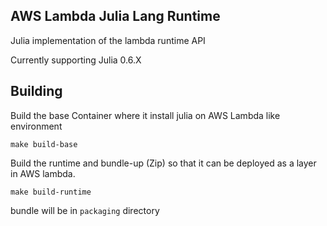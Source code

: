 ## AWS Lambda Julia Lang Runtime

Julia implementation of the lambda runtime API

Currently supporting Julia 0.6.X

## Building

Build the base Container where it install julia on AWS Lambda like environment

`make build-base`


Build the runtime and bundle-up (Zip) so that it can be deployed as a layer in AWS lambda.

`make build-runtime`

bundle will be in `packaging` directory